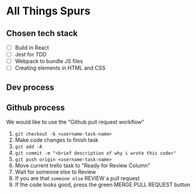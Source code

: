 # All Things Spurs

## Chosen tech stack  
- [ ] Build in React
- [ ] Jest for TDD
- [ ] Webpack to bundle JS files
- [ ] Creating elements in HTML and CSS

## Dev process

## Github process
We would like to use the "Github pull request workflow"

1. `git checkout -b <username-task-name>`
2. Make code changes to finish task
3. `git add -A`
4. `git commit -m "<brief description of why i wrote this code>"`
5. `git push origin <username-task-name>`
6. Move current trello task to "Ready for Review Column"
7. Wait for someone else to Review
8. If you are that `someone else` REVIEW a pull request
9. If the code looks good, press the green MERGE PULL REQUEST button
